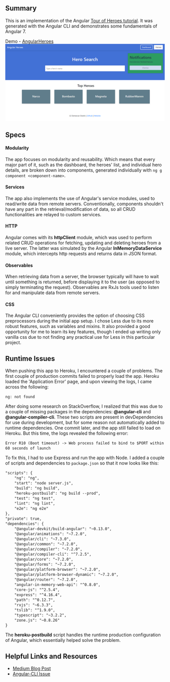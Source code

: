 ## Summary

This is an implementation of the Angular [Tour of Heroes tutorial](https://angular.io/tutorial).
It was generated with the Angular CLI and demonstrates some fundamentals of Angular 7.

Demo - [AngularHeroes](https://angular-heroes-demo.herokuapp.com "AngularHeroes")
![angularheroes](https://github.com/demesvardestin/angular-heroes/raw/master/src/assets/images/angular_heroes.png "AngularHeroes")


## Specs

#### Modularity
The app focuses on modularity and reusability. Which means that every major part
of it, such as the dashboard, the heroes' list, and individual hero details, are
broken down into components, generated individually with `ng g component <component-name>`.

#### Services
The app also implements the use of Angular's service modules, used to read/write
data from remote servers. Conventionally, components shouldn't have any part
in the retrieval/modification of data, so all CRUD functionalities are relayed to
custom services.

#### HTTP
Angular comes with its **httpClient** module, which was used to perform related CRUD
operations for fetching, updating and deleting heroes from a live server. The
latter was simulated by the Angular **InMemoryDataService** module, which intercepts
http requests and returns data in JSON format.

#### Observables
When retrieving data from a server, the browser typically will have to wait until
something is returned, before displaying it to the user (as opposed to simply terminating
the request). Observables are RxJs tools used to listen for and manipulate data
from remote servers.

#### CSS
The Angular CLI conveniently provides the option of choosing CSS preprocessors
during the initial app setup. I chose Less due to its more robust features, such
as variables and mixins. It also provided a good opportunity for me to learn its
key features, though I ended up writing only vanilla css due to not finding any
practical use for Less in this particular project.

## Runtime Issues
When pushing this app to Heroku, I encountered a couple of problems. The first
couple of production commits failed to properly load the app. Heroku loaded the
'Application Error' page, and upon viewing the logs, I came across the following:
```
ng: not found
```
After doing some research on StackOverflow, I realized that this was due to
a couple of missing packages in the dependencies: **@angular-cli** and **@angular-compiler-cli**.
These two scripts are present in devDependencies for use during development, but
for some reason not automatically added to runtime dependencies. One commit later,
and the app still failed to load on Heroku. But this time, the logs revealed the
following error:
```
Error R10 (Boot timeout) -> Web process failed to bind to $PORT within 60 seconds of launch
```
To fix this, I had to use Express and run the app with Node. I added a
couple of scripts and dependencies to `package.json` so that it now looks like
this:
```
"scripts": {
    "ng": "ng",
    "start": "node server.js",
    "build": "ng build",
    "heroku-postbuild": "ng build --prod",
    "test": "ng test",
    "lint": "ng lint",
    "e2e": "ng e2e"
},
"private": true,
"dependencies": {
    "@angular-devkit/build-angular": "~0.13.0",
    "@angular/animations": "~7.2.0",
    "@angular/cli": "~7.3.0",
    "@angular/common": "~7.2.0",
    "@angular/compiler": "~7.2.0",
    "@angular/compiler-cli": "^7.2.5",
    "@angular/core": "~7.2.0",
    "@angular/forms": "~7.2.0",
    "@angular/platform-browser": "~7.2.0",
    "@angular/platform-browser-dynamic": "~7.2.0",
    "@angular/router": "~7.2.0",
    "angular-in-memory-web-api": "^0.8.0",
    "core-js": "^2.5.4",
    "express": "^4.16.4",
    "path": "^0.12.7",
    "rxjs": "~6.3.3",
    "tslib": "^1.9.0",
    "typescript": "~3.2.2",
    "zone.js": "~0.8.26"
}
```
The **heroku-postbuild** script handles the runtime production configuration of
Angular, which essentially helped solve the problem.

## Helpful Links and Resources

- [Medium Blog Post](https://medium.com/@hellotunmbi/how-to-deploy-angular-application-to-heroku-1d56e09c5147)
- [Angular-CLI Issue](https://github.com/angular/angular-cli/issues/7550)